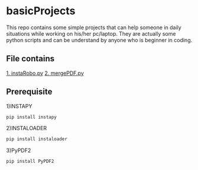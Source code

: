 # basicProjects
This repo contains some simple projects that can help someone in daily situations while working on his/her pc/laptop.
They are actually some python scripts and can be understand by anyone who is beginner in coding. 

## File contains
[1. instaRobo.py](https://github.com/mysg147/basicProjects/blob/master/instaRobo.py)
[2. mergePDF.py](https://github.com/mysg147/basicProjects/blob/master/mergePDF.py) 

## Prerequisite
1)INSTAPY
```bash
pip install instapy
```
2)INSTALOADER
```bash
pip install instaloader
```
3)PyPDF2
```bash
pip install PyPDF2
```
